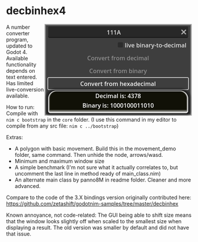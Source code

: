 # decbinhex4

<img align="right" src="readme/decbinhex4_preview.png" alt="A screenshot of the demo program. A text input reads 111A, 2 options are greyed out while one has been clicked: Convert from hexadecimal. A result box at the bottom says... Decimal is: 4378. There is also a binary result but I am sure you believe me."/>

A number converter program, updated to Godot 4. Available functionality depends on text entered. Has limited live-conversion available.

How to run: Compile with `nim c bootstrap` in the `core` folder. (I use this command in my editor to compile from any src file: `nim c ../bootstrap`)

Extras:

- A polygon with basic movement. Build this in the movement_demo folder, same command. Then unhide the node, arrows/wasd.
- Minimum and maximum window size
- A simple benchmark (I'm not sure what it actually correlates to, but uncomment the last line in method ready of main_class.nim)
- An alternate main class by panno8M in readme folder. Cleaner and more advanced.

Compare to the code of the 3.X bindings version originally contributed here: https://github.com/zetashift/godotnim-samples/tree/master/decbinhex

Known annoyance, not code-related: The GUI being able to shift size means that the window looks slightly off when scaled to the smallest size when displaying a result. The old version was smaller by default and did not have that issue.
